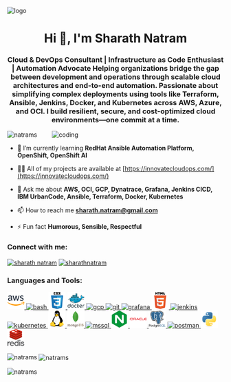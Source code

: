 ![logo](https://github.com/NatramS/NatramS/blob/main/Blue%20and%20White%20Futuristic%20Artificial%20Intelligence%20Technology%20Banner.png)
<h1 align="center">Hi 👋, I'm Sharath Natram</h1>
<h3 align="center">Cloud & DevOps Consultant | Infrastructure as Code Enthusiast | Automation Advocate Helping organizations bridge the gap between development and operations through scalable cloud architectures and end-to-end automation. Passionate about simplifying complex deployments using tools like Terraform, Ansible, Jenkins, Docker, and Kubernetes across AWS, Azure, and OCI. I build resilient, secure, and cost-optimized cloud environments—one commit at a time.</h3>

<img align="right" alt="coding" width="400" src="https://cdn.dribbble.com/userupload/21374609/file/original-aab4fed54e17b77f5da6c9a4a0931a74.gif">

<p align="left"> <img src="https://komarev.com/ghpvc/?username=natrams&label=Profile%20views&color=0e75b6&style=flat" alt="natrams" /> </p>

- 🌱 I’m currently learning **RedHat Ansible Automation Platform, OpenShift, OpenShift AI**

- 👨‍💻 All of my projects are available at [https://innovatecloudops.com/](https://innovatecloudops.com/)

- 💬 Ask me about **AWS, OCI, GCP, Dynatrace, Grafana, Jenkins CICD, IBM UrbanCode, Ansible, Terraform, Docker, Kubernetes**

- 📫 How to reach me **sharath.natram@gmail.com**

- ⚡ Fun fact **Humorous, Sensible, Respectful**

<h3 align="left">Connect with me:</h3>
<p align="left">
<a href="[[https://linkedin.com/in/sharath natram](https://www.linkedin.com/in/sharathnatram-cloud-devops/?msgControlName=reply_to_sender&msgConversationId=6681855475471929344&msgOverlay=true)](https://www.linkedin.com/in/sharathnatram-cloud-devops/)" target="blank"><img align="center" src="https://raw.githubusercontent.com/rahuldkjain/github-profile-readme-generator/master/src/images/icons/Social/linked-in-alt.svg" alt="sharath natram" height="30" width="40" /></a>
<a href="https://instagram.com/sharathnatram" target="blank"><img align="center" src="https://raw.githubusercontent.com/rahuldkjain/github-profile-readme-generator/master/src/images/icons/Social/instagram.svg" alt="sharathnatram" height="30" width="40" /></a>
</p>

<h3 align="left">Languages and Tools:</h3>
<p align="left"> <a href="https://aws.amazon.com" target="_blank" rel="noreferrer"> <img src="https://raw.githubusercontent.com/devicons/devicon/master/icons/amazonwebservices/amazonwebservices-original-wordmark.svg" alt="aws" width="40" height="40"/> </a> <a href="https://www.gnu.org/software/bash/" target="_blank" rel="noreferrer"> <img src="https://www.vectorlogo.zone/logos/gnu_bash/gnu_bash-icon.svg" alt="bash" width="40" height="40"/> </a> <a href="https://www.w3schools.com/css/" target="_blank" rel="noreferrer"> <img src="https://raw.githubusercontent.com/devicons/devicon/master/icons/css3/css3-original-wordmark.svg" alt="css3" width="40" height="40"/> </a> <a href="https://www.docker.com/" target="_blank" rel="noreferrer"> <img src="https://raw.githubusercontent.com/devicons/devicon/master/icons/docker/docker-original-wordmark.svg" alt="docker" width="40" height="40"/> </a> <a href="https://cloud.google.com" target="_blank" rel="noreferrer"> <img src="https://www.vectorlogo.zone/logos/google_cloud/google_cloud-icon.svg" alt="gcp" width="40" height="40"/> </a> <a href="https://git-scm.com/" target="_blank" rel="noreferrer"> <img src="https://www.vectorlogo.zone/logos/git-scm/git-scm-icon.svg" alt="git" width="40" height="40"/> </a> <a href="https://grafana.com" target="_blank" rel="noreferrer"> <img src="https://www.vectorlogo.zone/logos/grafana/grafana-icon.svg" alt="grafana" width="40" height="40"/> </a> <a href="https://www.w3.org/html/" target="_blank" rel="noreferrer"> <img src="https://raw.githubusercontent.com/devicons/devicon/master/icons/html5/html5-original-wordmark.svg" alt="html5" width="40" height="40"/> </a> <a href="https://www.jenkins.io" target="_blank" rel="noreferrer"> <img src="https://www.vectorlogo.zone/logos/jenkins/jenkins-icon.svg" alt="jenkins" width="40" height="40"/> </a> <a href="https://kubernetes.io" target="_blank" rel="noreferrer"> <img src="https://www.vectorlogo.zone/logos/kubernetes/kubernetes-icon.svg" alt="kubernetes" width="40" height="40"/> </a> <a href="https://www.linux.org/" target="_blank" rel="noreferrer"> <img src="https://raw.githubusercontent.com/devicons/devicon/master/icons/linux/linux-original.svg" alt="linux" width="40" height="40"/> </a> <a href="https://www.mongodb.com/" target="_blank" rel="noreferrer"> <img src="https://raw.githubusercontent.com/devicons/devicon/master/icons/mongodb/mongodb-original-wordmark.svg" alt="mongodb" width="40" height="40"/> </a> <a href="https://www.microsoft.com/en-us/sql-server" target="_blank" rel="noreferrer"> <img src="https://www.svgrepo.com/show/303229/microsoft-sql-server-logo.svg" alt="mssql" width="40" height="40"/> </a> <a href="https://www.nginx.com" target="_blank" rel="noreferrer"> <img src="https://raw.githubusercontent.com/devicons/devicon/master/icons/nginx/nginx-original.svg" alt="nginx" width="40" height="40"/> </a> <a href="https://www.oracle.com/" target="_blank" rel="noreferrer"> <img src="https://raw.githubusercontent.com/devicons/devicon/master/icons/oracle/oracle-original.svg" alt="oracle" width="40" height="40"/> </a> <a href="https://www.postgresql.org" target="_blank" rel="noreferrer"> <img src="https://raw.githubusercontent.com/devicons/devicon/master/icons/postgresql/postgresql-original-wordmark.svg" alt="postgresql" width="40" height="40"/> </a> <a href="https://postman.com" target="_blank" rel="noreferrer"> <img src="https://www.vectorlogo.zone/logos/getpostman/getpostman-icon.svg" alt="postman" width="40" height="40"/> </a> <a href="https://www.python.org" target="_blank" rel="noreferrer"> <img src="https://raw.githubusercontent.com/devicons/devicon/master/icons/python/python-original.svg" alt="python" width="40" height="40"/> </a> <a href="https://redis.io" target="_blank" rel="noreferrer"> <img src="https://raw.githubusercontent.com/devicons/devicon/master/icons/redis/redis-original-wordmark.svg" alt="redis" width="40" height="40"/> </a> </p>

<p><img align="left" src="https://github-readme-stats.vercel.app/api/top-langs?username=natrams&show_icons=true&locale=en&layout=compact" alt="natrams" /></p>

<p>&nbsp;<img align="center" src="https://github-readme-stats.vercel.app/api?username=natrams&show_icons=true&locale=en" alt="natrams" /></p>

<p><img align="center" src="https://github-readme-streak-stats.herokuapp.com/?user=natrams&" alt="natrams" /></p>
